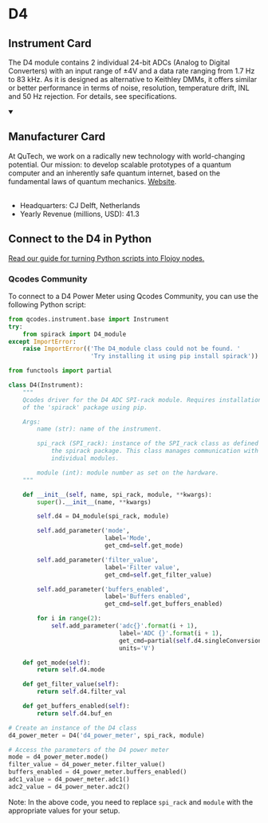
# D4

## Instrument Card

The D4 module contains 2 individual 24-bit ADCs (Analog to Digital Converters) with an input range of ±4V and a data rate ranging from 1.7 Hz to 83 kHz. As it is designed as alternative to Keithley DMMs, it offers similar or better performance in terms of noise, resolution, temperature drift, INL and 50 Hz rejection. For details, see specifications.

<details open>
<summary><h2>Manufacturer Card</h2></summary>
At QuTech, we work on a radically new technology with world-changing potential. Our mission: to develop scalable prototypes of a quantum computer and an inherently safe quantum internet, based on the fundamental laws of quantum mechanics. <a href="https://qutech.nl/">Website</a>.
<br></br>
<ul>
  <li>Headquarters: CJ Delft, Netherlands</li>
  <li>Yearly Revenue (millions, USD): 41.3</li>
</ul>
</details>

## Connect to the D4 in Python

[Read our guide for turning Python scripts into Flojoy nodes.](https://docs.flojoy.ai/custom-nodes/creating-custom-node/)


### Qcodes Community

To connect to a D4 Power Meter using Qcodes Community, you can use the following Python script:

```python
from qcodes.instrument.base import Instrument
try:
    from spirack import D4_module
except ImportError:
    raise ImportError(('The D4_module class could not be found. '
                       'Try installing it using pip install spirack'))

from functools import partial

class D4(Instrument):
    """
    Qcodes driver for the D4 ADC SPI-rack module. Requires installation
    of the 'spirack' package using pip.

    Args:
        name (str): name of the instrument.

        spi_rack (SPI_rack): instance of the SPI_rack class as defined in
            the spirack package. This class manages communication with the
            individual modules.

        module (int): module number as set on the hardware.
    """

    def __init__(self, name, spi_rack, module, **kwargs):
        super().__init__(name, **kwargs)

        self.d4 = D4_module(spi_rack, module)

        self.add_parameter('mode',
                           label='Mode',
                           get_cmd=self.get_mode)

        self.add_parameter('filter_value',
                           label='Filter value',
                           get_cmd=self.get_filter_value)

        self.add_parameter('buffers_enabled',
                           label='Buffers enabled',
                           get_cmd=self.get_buffers_enabled)

        for i in range(2):
            self.add_parameter('adc{}'.format(i + 1),
                               label='ADC {}'.format(i + 1),
                               get_cmd=partial(self.d4.singleConversion, i),
                               units='V')

    def get_mode(self):
        return self.d4.mode

    def get_filter_value(self):
        return self.d4.filter_val

    def get_buffers_enabled(self):
        return self.d4.buf_en

# Create an instance of the D4 class
d4_power_meter = D4('d4_power_meter', spi_rack, module)

# Access the parameters of the D4 power meter
mode = d4_power_meter.mode()
filter_value = d4_power_meter.filter_value()
buffers_enabled = d4_power_meter.buffers_enabled()
adc1_value = d4_power_meter.adc1()
adc2_value = d4_power_meter.adc2()
```

Note: In the above code, you need to replace `spi_rack` and `module` with the appropriate values for your setup.

